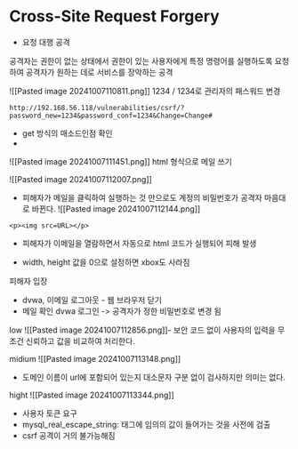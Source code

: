 # Cross-Site Request Forgery
- 요청 대행 공격

공격자는 권한이 없는 상태에서 권한이 있는 사용자에게 특정 명령어를 실행하도록 요청하여 공격자가 원하는 데로 서비스를 장악하는 공격

![[Pasted image 20241007110811.png]]
1234 / 1234로 관리자의 패스워드 변경

`http://192.168.56.118/vulnerabilities/csrf/?password_new=1234&password_conf=1234&Change=Change#`
- get 방식의 매소드인점 확인
- 

![[Pasted image 20241007111451.png]]
html 형식으로 메일 쓰기

![[Pasted image 20241007112007.png]]
- 피해자가 메일을 클릭하여 실행하는 것 만으로도 계정의 비밀번호가 공격자 마음대로 바뀐다.
![[Pasted image 20241007112144.png]]
```
<p><img src=URL></p>
```
- 피해자가 이메일을 열람하면서 자동으로 html 코드가 실행되어 피해 발생

- width, height 값을 0으로 설정하면 xbox도 사라짐

피해자 입장
- dvwa, 이메일 로그아웃 - 웹 브라우저 닫기
- 메일 확인 dvwa 로그인 -> 공격자가 정한 비밀번호로 변경 됨

low
![[Pasted image 20241007112856.png]]- 보안 코드 없이 사용자의 입력을 무조건 신뢰하고 값을 비교하여 처리한다.

midium
![[Pasted image 20241007113148.png]]
- 도메인 이름이 url에 포함되어 있는지 대소문자 구분 없이 검사하지만 의미는 없다.

hight
![[Pasted image 20241007113344.png]]
- 사용자 토큰 요구
- mysql_real_escape_string: 태그에 임의의 값이 들어가는 것을 사전에 검출
- csrf 공격이 거의 불가능해짐

